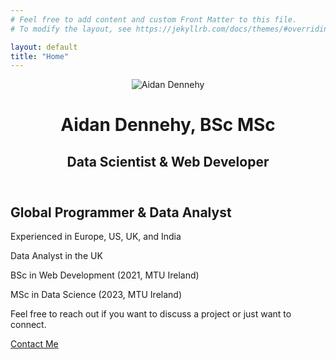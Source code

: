 ```yaml
---
# Feel free to add content and custom Front Matter to this file.
# To modify the layout, see https://jekyllrb.com/docs/themes/#overriding-theme-defaults

layout: default
title: "Home"
---
```


<header>
  <div class="ad-banner">
    <img src="{{ '/assets/imgs/ad_port_photo.jpg' | relative_url }}" alt="Aidan Dennehy">
    <h1>Aidan Dennehy, BSc MSc</h1>
    <h2>Data Scientist & Web Developer</h2>
  </div>
</header>

<section id="about">
  <h2>Global Programmer & Data Analyst</h2>
  <p>Experienced in Europe, US, UK, and India</p>
  <p>Data Analyst in the UK</p>
  <p>BSc in Web Development (2021, MTU Ireland)</p>
  <p>MSc in Data Science (2023, MTU Ireland)</p>

</section>

<section id="contact">
  <p>Feel free to reach out if you want to discuss a project or just want to connect.</p>
  <a href="/contact">Contact Me</a>
</section>
